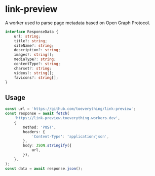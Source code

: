 # link-preview

A worker used to parse page metadata based on Open Graph Protocol.

```ts
interface ResponseData {
	url: string;
	title?: string;
	siteName?: string;
	description?: string;
	images?: string[];
	mediaType?: string;
	contentType?: string;
	charset?: string;
	videos?: string[];
	favicons?: string[];
}
```

## Usage

```ts
const url = 'https://github.com/toeverything/link-preview';
const response = await fetch(
	'https://link-preview.toeverything.workers.dev',
	{
		method: 'POST',
		headers: {
			'Content-Type': 'application/json',
		},
		body: JSON.stringify({
			url,
		}),
	},
);
const data = await response.json();
```
